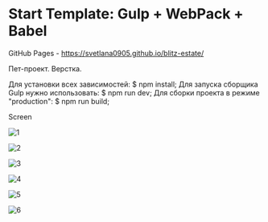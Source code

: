 # Start Template: Gulp + WebPack + Babel

GitHub Pages - https://svetlana0905.github.io/blitz-estate/

Пет-проект. Верстка. 

Для установки всех зависимостей: $ npm install;
Для запуска сборщика Gulp нужно использовать: $ npm run dev;
Для сборки проекта в режиме "production": $ npm run build;

Screen

![1](https://user-images.githubusercontent.com/75973334/222916595-250a6707-bac0-4dd8-88df-91cf86e04a5a.jpg)

![2](https://user-images.githubusercontent.com/75973334/222916610-59f918d6-dbc9-4dfb-90b4-260cf9a7286e.jpg)

![3](https://user-images.githubusercontent.com/75973334/222916628-809beb3e-6930-4562-9d2d-1971e37086bb.jpg)

![4](https://user-images.githubusercontent.com/75973334/222916653-d0a1dc89-3b00-4fcc-9d10-cc088bc175a2.jpg)

![5](https://user-images.githubusercontent.com/75973334/222916671-b1f6639a-5180-4ccd-ab88-6c677ba04481.jpg)

![6](https://user-images.githubusercontent.com/75973334/222916679-2e74d662-74d2-47db-884c-3dee259a126b.jpg)
